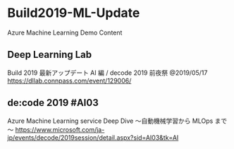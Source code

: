 # Build2019-ML-Update

Azure Machine Learning Demo Content

## Deep Learning Lab 
Build 2019 最新アップデート AI 編 / decode 2019 前夜祭 @2019/05/17
https://dllab.connpass.com/event/129006/

## de:code 2019 #AI03
Azure Machine Learning service Deep Dive
～自動機械学習から MLOps まで～
https://www.microsoft.com/ja-jp/events/decode/2019session/detail.aspx?sid=AI03&tk=AI
